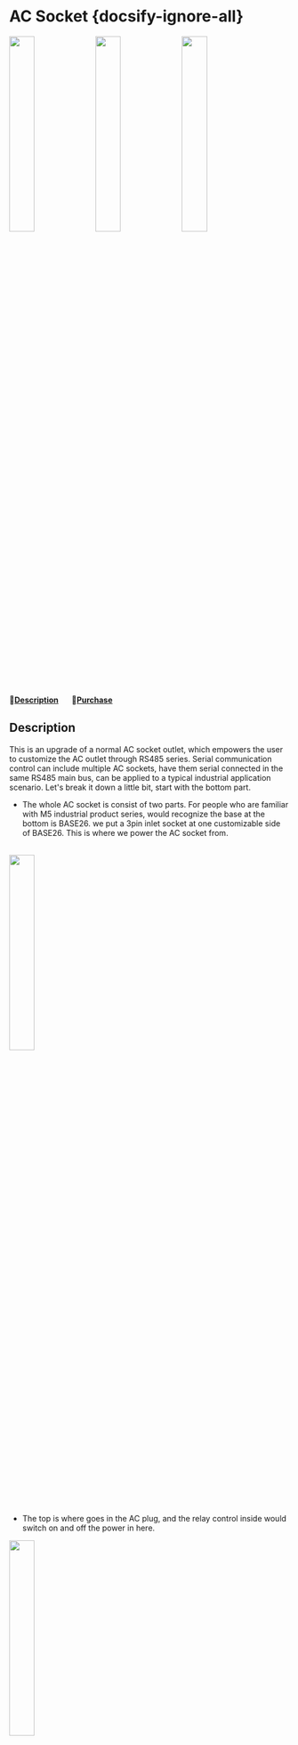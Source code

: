 # AC Socket {docsify-ignore-all}

<img src="assets\img\product_pics\app\ac_socket\ac_socket_01.jpg" width="30%" height="30%"> <img src="assets\img\product_pics\app\ac_socket\ac_socket_02.jpg" width="30%" height="30%"> <img src="assets\img\product_pics\app\ac_socket\ac_socket_03.jpg" width="30%" height="30%">


:memo:**[Description](#Description)**&nbsp;&nbsp;&nbsp;&nbsp;&nbsp;&nbsp;🛒**[Purchase](https://m5stack.com/products/m5-ac-socket)**

## Description

This is an upgrade of a normal AC socket outlet, which empowers the user to customize the AC outlet through RS485 series. Serial communication control can include multiple AC sockets, have them serial connected in the same RS485 main bus, can be applied to a typical industrial application scenario. 
Let's break it down a little bit, start with the bottom part. 
- The whole AC socket is consist of two parts. For people who are familiar with M5 industrial product series,  would recognize the base at the bottom is BASE26. we put a 3pin inlet socket at one customizable side of BASE26. This is where we power the AC socket from. 
<br>

<img src="assets\img\product_pics\app\ac_socket\p01.jpg" width="30%" height="30%">


- The top is where goes in the AC plug, and the relay control inside would switch on and off the power in here. 

<img src="assets\img\product_pics\app\ac_socket\p02.jpg" width="30%" height="30%">

- To get more AC socket connected in series, we would use an HT3.96 terminal connectors, as you can see the orange socket in the picture. 

<br>

<img src="assets\img\product_pics\app\ac_socket\p03.jpg" width="30%" height="30%">

- The bottom part is mainly in charge of converting the AC power 220V to DC 5V to power the microprocessor STM32F030F4 and  RS485 related circult. As you can see from the picture, two parts wire connected by M-Bus socket and a pair of power wire.  A red led indication is placed on top.

<img src="assets\img\product_pics\app\ac_socket\p04.jpg" width="30%" height="30%">


## Product Features

- RS485 OUTLET
- Serial communication protocol: ModBUS-RTU
- support Mutiple device Series connection 
- STM32F030F4
- Embedded 4x M3 Nut
- Build with BASE26
- INPUT : 100-240V
- OUTPUT: 10A
- Power Status indicator


## Weight and Size

- Product size:54mm x 54mm x 61mm
- Product weight:130g


## Include

- 1x AC Socket


## Application

-  Smart AC Socket Outlet With wire control of RS485

## Example

*Use with Arduino, please click [here](https://github.com/m5stack/M5-ProductExampleCodes/tree/master/App/acSocketCtl).*

## ACSocket Modbus RTU Protocol

### Description:

- 1. Communication uses RS485, 1 bit start bit + 8 bit data bit + 1 bit end bit
- 2. Baud rate 9600
- 3.Device ID defaults to AAH
- 4. Address 00H is the broadcast address, the slave does not reply

### Instruction: (hexadecimal) (Modbus RTU format)

### 1. Write coil

The host sends:

`AA 05 00 00 FF 00 95 E1` (closed coil)

`AA 05 00 00 00 00 D4 11` (disconnect coil)


<table>
   <tr style="font-weight:bold;text-align:center" >
      <td>Send content</td>
      <td>bytes</td>
      <td>Send a message</td>
      <td>Remarks</td>
   </tr>
   <tr style="text-align:center">
      <td>module address</td>
      <td>1</td>
      <td>AAH</td>
      <td>00H is the broadcast address</td>
   </tr>
   <tr style="text-align:center">
      <td>Function code</td>
      <td>1</td>
      <td>05H</td>
      <td>Write a single coil</td>
   </tr>
   <tr style="text-align:center">
      <td>start register address</td>
      <td>2</td>
      <td>0000H</td>
      <td>Coil 0 Address</td>
   </tr>
   <tr style="text-align:center">
      <td>Write data</td>
      <td>2</td>
      <td>FF00H</td>
      <td>FF00H: indicates coil closure | 0000H: indicates coil disconnection</td>
   </tr>
   <tr style="text-align:center">
      <td>CRC check</td>
      <td>2</td>
      <td>XXXXH</td>
      <td>CRC code of all previous data (CRC16)</td>
   </tr>
</table>

Slave response:

The operation successfully returns the original data:

`AA 05 00 00 FF 00 95 E1`

Operation failed to return:

`AA 85 error code CRC_L CRC_H`


### 2. Reading the coil

The host sends:

`AA 01 00 00 00 01 E4 11`

<table>
   <tr style="font-weight:bold;text-align:center" >
      <td>Send content</td>
      <td>bytes</td>
      <td>Send a message</td>
      <td>Remarks</td>
   </tr>
   <tr style="text-align:center">
      <td>module address</td>
      <td>1</td>
      <td>AAH</td>
      <td>00H is the broadcast address</td>
   </tr>
   <tr style="text-align:center">
      <td>Function code</td>
      <td>1</td>
      <td>01H</td>
      <td>read coil</td>
   </tr>
   <tr style="text-align:center">
      <td>start register address</td>
      <td>2</td>
      <td>0000H</td>
      <td>Coil 0 Address</td>
   </tr>
   <tr style="text-align:center">
      <td>Read quantity</td>
      <td>2</td>
      <td>0001H</td>
      <td> can only be 0001H</td>
   </tr>
   <tr style="text-align:center">
      <td>CRC check</td>
      <td>2</td>
      <td>XXXXH</td>
      <td>CRC code of all previous data (CRC16)</td>
   </tr>
</table>

Slave response:

The operation returns successfully:

<table>
   <tr style="font-weight:bold;text-align:center" >
      <td>Address</td>
      <td>Function code</td>
      <td>Return data length</td>
      <td>Coil Status</td>
      <td>CRC_L</td>
      <td>CRC_H</td>
   </tr>
   <tr style="text-align:center">
      <td>AA</td>
      <td>01</td>
      <td>01</td>
      <td>01</td>
      <td>B0</td>
      <td>6C</td>
   </tr>
</table>

Coil status: `01H -> coil closed ` \ `00H -> coil disconnected`

Operation failed to return: `AA 81 error code CRC_L CRC_H`


### 3. Write device address

The host sends:

`AA 41 00 00 00 12 A4 13`

<table>
   <tr style="font-weight:bold;text-align:center" >
      <td>Send content</td>
      <td>bytes</td>
      <td>Send a message</td>
      <td>Remarks</td>
   </tr>
   <tr style="text-align:center">
      <td>module address</td>
      <td>1</td>
      <td>AAH</td>
      <td>00H is the broadcast address</td>
   </tr>
   <tr style="text-align:center">
      <td>Function code</td>
      <td>1</td>
      <td>41H</td>
      <td>Set module address</td>
   </tr>
   <tr style="text-align:center">
      <td>start register address</td>
      <td>2</td>
      <td>0000H</td>
      <td>Address</td>
   </tr>
   <tr style="text-align:center">
      <td> module new address</td>
      <td>1</td>
      <td>12H</td>
      <td>1 byte</td>
   </tr>
   <tr style="text-align:center">
      <td>CRC check</td>
      <td>2</td>
      <td>XXXXH</td>
      <td>CRC code of all previous data (CRC16)</td>
   </tr>
</table>

Slave response:

The operation successfully returns the original data:

`AA 41 00 00 00 12 A4 13`

Operation failed to return:

`AA C1 error code CRC_L CRC_H`



### 4. Broadcast recovery device address

The host sends:

`00 42 00 00 A0 30 `

<table>
   <tr style="font-weight:bold;text-align:center" >
      <td>Send content</td>
      <td>bytes</td>
      <td>Send a message</td>
      <td>Remarks</td>
   </tr>
   <tr style="text-align:center">
      <td>broadcast address</td>
      <td>1</td>
      <td>00H</td>
      <td>00H is the broadcast address</td>
   </tr>
   <tr style="text-align:center">
      <td>Function code</td>
      <td>1</td>
      <td>42H</td>
      <td>Recovery address is AAH</td>
   </tr>
   <tr style="text-align:center">
      <td>start register address</td>
      <td>2</td>
      <td>0000H</td>
      <td>Address</td>
   </tr>
   <tr style="text-align:center">
      <td>CRC check</td>
      <td>2</td>
      <td>XXXXH</td>
      <td>CRC code of all previous data (CRC16)</td>
   </tr>
</table>

Slave response: `none`